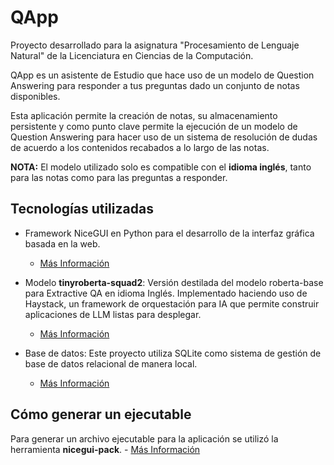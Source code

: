 # QApp
Proyecto desarrollado para la asignatura "Procesamiento de Lenguaje Natural" de la Licenciatura en Ciencias de la Computación. 

QApp es un asistente de Estudio que hace uso de un modelo de Question Answering para responder a tus preguntas dado un conjunto de notas disponibles.

Esta aplicación permite la creación de notas, su almacenamiento persistente y como punto clave permite la ejecución de un modelo de Question Answering para hacer uso de un sistema de resolución de dudas de acuerdo a los contenidos recabados a lo largo de las notas.

**NOTA:** El modelo utilizado solo es compatible con el **idioma inglés**, tanto para las notas como para las preguntas a responder.

## Tecnologías utilizadas
- Framework NiceGUI en Python para el desarrollo de la interfaz gráfica basada en la web.
  - [Más Información](https://nicegui.io/)

- Modelo **tinyroberta-squad2**: Versión destilada del modelo roberta-base para Extractive QA en idioma Inglés. Implementado haciendo uso de Haystack, un framework de orquestación para IA que permite construir aplicaciones de LLM listas para desplegar.
  - [Más Información](https://huggingface.co/deepset/tinyroberta-squad2)
 
- Base de datos: Este proyecto utiliza SQLite como sistema de gestión de base de datos relacional de manera local.
  - [Más Información](https://www.sqlite.org/index.html)

## Cómo generar un ejecutable
Para generar un archivo ejecutable para la aplicación se utilizó la herramienta **nicegui-pack**.
    - [Más Información](https://nicegui.io/documentation/section_configuration_deployment#package_for_installation)


